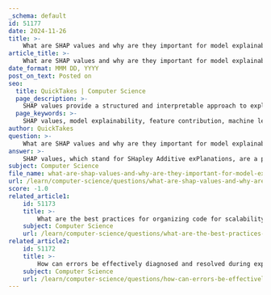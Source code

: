 ```yaml
---
_schema: default
id: 51177
date: 2024-11-26
title: >-
    What are SHAP values and why are they important for model explainability?
article_title: >-
    What are SHAP values and why are they important for model explainability?
date_format: MMM DD, YYYY
post_on_text: Posted on
seo:
  title: QuickTakes | Computer Science
  page_description: >-
    SHAP values provide a structured and interpretable approach to explain model predictions by attributing feature contributions, enhancing trust and model understanding in machine learning.
  page_keywords: >-
    SHAP values, model explainability, feature contribution, machine learning, cooperative game theory, Shapley values, interpretability, additive attribution, local explanations, global insights, model-agnostic, bias detection, debugging, visualizations, trust, transparency
author: QuickTakes
question: >-
    What are SHAP values and why are they important for model explainability?
answer: >-
    SHAP values, which stand for SHapley Additive exPlanations, are a powerful method used in machine learning to explain the output of models by attributing each feature's contribution to the final prediction. They are grounded in cooperative game theory, specifically utilizing the concept of Shapley values, which provide a fair distribution of payouts among players based on their contributions to the total value generated by the coalition.\n\nThe importance of SHAP values for model explainability can be summarized as follows:\n\n1. **Consistent and Objective Explanations**: SHAP values offer a consistent and objective way to understand how each feature impacts a model's predictions. They assign an importance value to each feature, allowing for a clear interpretation of the model's behavior.\n\n2. **Additive Feature Attribution**: SHAP values break down a model's prediction into the sum of contributions from each feature. This additive property ensures that the contributions from features always sum up to the model's output, providing a reliable framework for interpretation.\n\n3. **Local and Global Interpretability**: SHAP values can provide both local explanations (specific to individual predictions) and global insights (overall feature importance across the dataset). This dual capability enhances the understanding of model behavior at different levels.\n\n4. **Model-Agnostic**: SHAP values can be applied to any machine learning model, making them a versatile tool for interpretability. This model-agnostic nature allows practitioners to use SHAP values across various applications without being limited to specific algorithms.\n\n5. **Debugging and Bias Detection**: By analyzing SHAP values, practitioners can identify biases or outliers in the data that may lead to incorrect predictions. This capability is crucial for model debugging and improving the overall quality of the model.\n\n6. **Visualizations**: SHAP values come with various visualization tools, such as beeswarm plots and summary plots, which help in understanding feature importance and the distribution of feature contributions across predictions.\n\n7. **Trust and Transparency**: In sensitive domains like healthcare and finance, where decisions can have significant consequences, SHAP values enhance trust and transparency in machine learning models. By providing clear insights into how predictions are made, stakeholders can better understand and trust the model's decisions.\n\nIn summary, SHAP values are essential for model explainability as they provide a structured, consistent, and interpretable approach to understanding the contributions of individual features to model predictions, thereby fostering trust and facilitating better decision-making in various applications.
subject: Computer Science
file_name: what-are-shap-values-and-why-are-they-important-for-model-explainability.md
url: /learn/computer-science/questions/what-are-shap-values-and-why-are-they-important-for-model-explainability
score: -1.0
related_article1:
    id: 51173
    title: >-
        What are the best practices for organizing code for scalability and maintainability?
    subject: Computer Science
    url: /learn/computer-science/questions/what-are-the-best-practices-for-organizing-code-for-scalability-and-maintainability
related_article2:
    id: 51172
    title: >-
        How can errors be effectively diagnosed and resolved during experimentation?
    subject: Computer Science
    url: /learn/computer-science/questions/how-can-errors-be-effectively-diagnosed-and-resolved-during-experimentation
---
```


&nbsp;